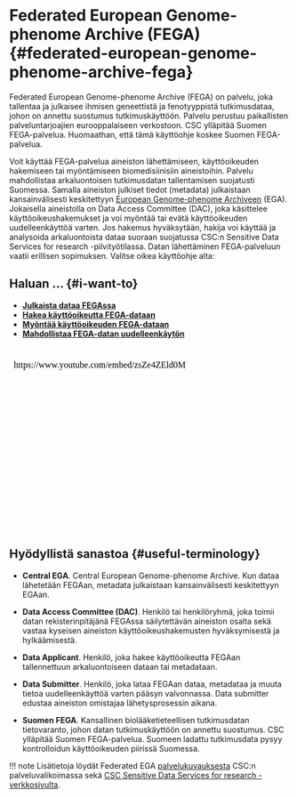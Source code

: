 # Federated European Genome-phenome Archive (FEGA) {#federated-european-genome-phenome-archive-fega}

Federated European Genome-phenome Archive (FEGA) on palvelu, joka tallentaa ja julkaisee ihmisen geneettistä ja fenotyyppistä tutkimusdataa, johon on annettu suostumus tutkimuskäyttöön. Palvelu perustuu paikallisten palveluntarjoajien eurooppalaiseen verkostoon. CSC ylläpitää Suomen FEGA-palvelua. Huomaathan, että tämä käyttöohje koskee Suomen FEGA-palvelua.

Voit käyttää FEGA-palvelua aineiston lähettämiseen, käyttöoikeuden hakemiseen tai myöntämiseen biomedisiinisiin aineistoihin. Palvelu mahdollistaa arkaluontoisen tutkimusdatan tallentamisen suojatusti Suomessa. Samalla aineiston julkiset tiedot (metadata) julkaistaan kansainvälisesti keskitettyyn [European Genome-phenome Archiveen](https://ega-archive.org/studies) (EGA). Jokaisella aineistolla on Data Access Committee (DAC), joka käsittelee käyttöoikeushakemukset ja voi myöntää tai evätä käyttöoikeuden uudelleenkäyttöä varten. Jos hakemus hyväksytään, hakija voi käyttää ja analysoida arkaluontoista dataa suoraan suojatussa CSC:n Sensitive Data Services for research -pilvityötilassa. Datan lähettäminen FEGA-palveluun vaatii erillisen sopimuksen. Valitse oikea käyttöohje alta:

## Haluan ... {#i-want-to}

- **[Julkaista dataa FEGAssa](./fega-submission.md)**
- **[Hakea käyttöoikeutta FEGA-dataan](./sd-apply-access.md)**
- **[Myöntää käyttöoikeuden FEGA-dataan](./sd-apply-approval.md)**
- **[Mahdollistaa FEGA-datan uudelleenkäytön](./sd-apply-dac.md)**

<br/>

<iframe width="560" height="315" srcdoc="https://www.youtube.com/embed/zsZe4ZEld0M" title="YouTube video player" frameborder="0" allow="accelerometer; autoplay; clipboard-write; encrypted-media; gyroscope; picture-in-picture" allowfullscreen></iframe>

## Hyödyllistä sanastoa {#useful-terminology}

- **Central EGA**. Central European Genome-phenome Archive. Kun dataa lähetetään FEGAan, metadata julkaistaan kansainvälisesti keskitettyyn EGAan.

- **Data Access Committee (DAC)**. Henkilö tai henkilöryhmä, joka toimii datan rekisterinpitäjänä FEGAssa säilytettävän aineiston osalta sekä vastaa kyseisen aineiston käyttöoikeushakemusten hyväksymisestä ja hylkäämisestä.

- **Data Applicant**. Henkilö, joka hakee käyttöoikeutta FEGAan tallennettuun arkaluontoiseen dataan tai metadataan.

- **Data Submitter**. Henkilö, joka lataa FEGAan dataa, metadataa ja muuta tietoa uudelleenkäyttöä varten pääsyn valvonnassa. Data submitter edustaa aineiston omistajaa lähetysprosessin aikana.

- **Suomen FEGA**. Kansallinen biolääketieteellisen tutkimusdatan tietovaranto, johon datan tutkimuskäyttöön on annettu suostumus. CSC ylläpitää Suomen FEGA-palvelua. Suomeen ladattu tutkimusdata pysyy kontrolloidun käyttöoikeuden piirissä Suomessa.

!!! note
    Lisätietoja löydät Federated EGA [palvelukuvauksesta](https://research.csc.fi/-/fega) CSC:n palveluvalikoimassa sekä [CSC Sensitive Data Services for research -verkkosivulta](https://research.csc.fi/sensitive-data-services-for-research).